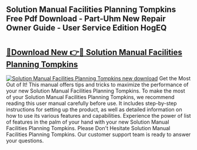 ## Solution Manual Facilities Planning Tompkins Free Pdf Download - Part-Uhm New Repair Owner Guide - User Service Edition HogEQ

# <h2><a href="http://bc74539.oget.top/?id=Solution+Manual+Facilities+Planning+Tompkins">🔗Download New 👉🔴 Solution Manual Facilities Planning Tompkins</a></h2>

[![Solution Manual Facilities Planning Tompkins new download](https://i.imgur.com/5g1atiW.png)](http://bc74539.oget.top/?id=Solution+Manual+Facilities+Planning+Tompkins)
Get the Most Out of It! This manual offers tips and tricks to maximize the performance of your new Solution Manual Facilities Planning Tompkins. To make the most of your Solution Manual Facilities Planning Tompkins, we recommend reading this user manual carefully before use. It includes step-by-step instructions for setting up the product, as well as detailed information on how to use its various features and capabilities. Experience the power of list of features in the palm of your hand with your new Solution Manual Facilities Planning Tompkins. Please Don't Hesitate Solution Manual Facilities Planning Tompkins. Our customer support team is ready to answer your questions.
